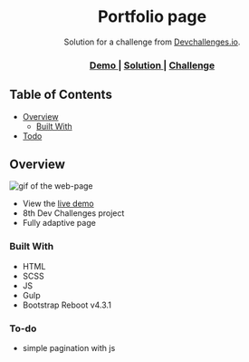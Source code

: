 <h1 align="center">Portfolio page</h1>

<div align="center">
   Solution for a challenge from <a href="http://devchallenges.io" target="_blank">Devchallenges.io</a>.
</div>

<div align="center">
  <h3>
    <a href="https://ic3top.github.io/devChallenges/portfolio-master/solution/dist/index.html">
      Demo
    </a>
    <span> | </span>
    <a href="https://devchallenges.io/solutions/Pf6FWOxsp2RoJzJckcQX">
      Solution
    </a>
    <span> | </span>
    <a href="https://devchallenges.io/challenges/5ZnOYsSXM24JWnCsNFlt">
      Challenge
    </a>
  </h3>
</div>

<!-- TABLE OF CONTENTS -->

## Table of Contents

- [Overview](#overview)
  - [Built With](#built-with)
- [Todo](#to-do)
<!-- OVERVIEW -->

## Overview

![gif of the web-page](./screenshots/demo.gif)

- View the [live demo](https://ic3top.github.io/devChallenges/portfolio-master/solution/dist/index.html)
- 8th Dev Challenges project
- Fully adaptive page

### Built With

- HTML
- SCSS
- JS
- Gulp
- Bootstrap Reboot v4.3.1  

### To-do

* simple pagination with js

